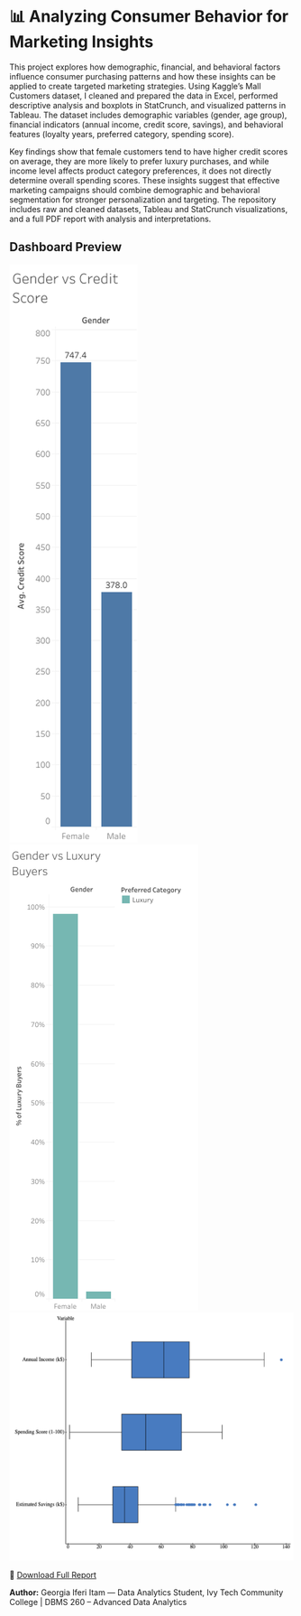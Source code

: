 # 📊 Analyzing Consumer Behavior for Marketing Insights

This project explores how demographic, financial, and behavioral factors influence consumer purchasing patterns and how these insights can be applied to create targeted marketing strategies. Using Kaggle’s Mall Customers dataset, I cleaned and prepared the data in Excel, performed descriptive analysis and boxplots in StatCrunch, and visualized patterns in Tableau. The dataset includes demographic variables (gender, age group), financial indicators (annual income, credit score, savings), and behavioral features (loyalty years, preferred category, spending score).

Key findings show that female customers tend to have higher credit scores on average, they are more likely to prefer luxury purchases, and while income level affects product category preferences, it does not directly determine overall spending scores. These insights suggest that effective marketing campaigns should combine demographic and behavioral segmentation for stronger personalization and targeting. The repository includes raw and cleaned datasets, Tableau and StatCrunch visualizations, and a full PDF report with analysis and interpretations.

## Dashboard Preview
![credit_score_by_gender](./consumer-behavior-marketing-insights/reports/credit_score_by_gender.png)
![luxury_purchases_by_gender](./consumer-behavior-marketing-insights/reports/luxury_purchases_by_gender.png)
![boxplots](./consumer-behavior-marketing-insights/reports/boxplots.png)

📄 [Download Full Report](./consumer-behavior-marketing-insights/analyzing_consumer_behavior_for%20marketing_insight.pdf)

**Author:** Georgia Iferi Itam — Data Analytics Student, Ivy Tech Community College | DBMS 260 – Advanced Data Analytics

